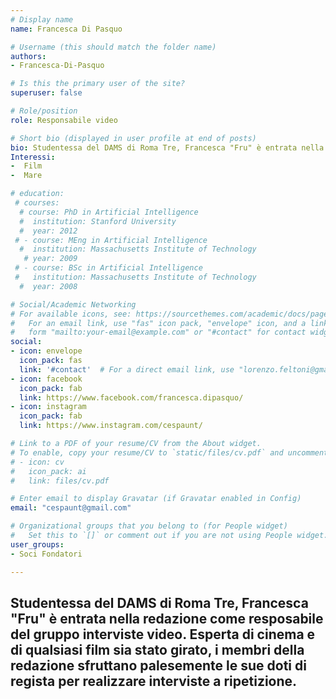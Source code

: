 ```yaml
---
# Display name
name: Francesca Di Pasquo

# Username (this should match the folder name)
authors:
- Francesca-Di-Pasquo

# Is this the primary user of the site?
superuser: false

# Role/position
role: Responsabile video

# Short bio (displayed in user profile at end of posts)
bio: Studentessa del DAMS di Roma Tre, Francesca "Fru" è entrata nella redazione come resposabile del gruppo interviste video. Esperta di cinema e di qualsiasi film sia stato girato, i membri della redazione sfruttano palesemente le sue doti di regista per realizzare interviste a ripetizione.
Interessi:
-  Film
-  Mare

# education:
 # courses:
  # course: PhD in Artificial Intelligence
  #  institution: Stanford University
  #  year: 2012
 # - course: MEng in Artificial Intelligence
  #  institution: Massachusetts Institute of Technology
   # year: 2009
 # - course: BSc in Artificial Intelligence
 #   institution: Massachusetts Institute of Technology
  #  year: 2008

# Social/Academic Networking
# For available icons, see: https://sourcethemes.com/academic/docs/page-builder/#icons
#   For an email link, use "fas" icon pack, "envelope" icon, and a link in the
#   form "mailto:your-email@example.com" or "#contact" for contact widget.
social:
- icon: envelope
  icon_pack: fas
  link: '#contact'  # For a direct email link, use "lorenzo.feltoni@gmail.com".
- icon: facebook
  icon_pack: fab
  link: https://www.facebook.com/francesca.dipasquo/
- icon: instagram
  icon_pack: fab
  link: https://www.instagram.com/cespaunt/

# Link to a PDF of your resume/CV from the About widget.
# To enable, copy your resume/CV to `static/files/cv.pdf` and uncomment the lines below.
# - icon: cv
#   icon_pack: ai
#   link: files/cv.pdf

# Enter email to display Gravatar (if Gravatar enabled in Config)
email: "cespaunt@gmail.com"

# Organizational groups that you belong to (for People widget)
#   Set this to `[]` or comment out if you are not using People widget.
user_groups:
- Soci Fondatori

---
```

Studentessa del DAMS di Roma Tre, Francesca "Fru" è entrata nella redazione come resposabile del gruppo interviste video. Esperta di cinema e di qualsiasi film sia stato girato, i membri della redazione sfruttano palesemente le sue doti di regista per realizzare interviste a ripetizione.
---
